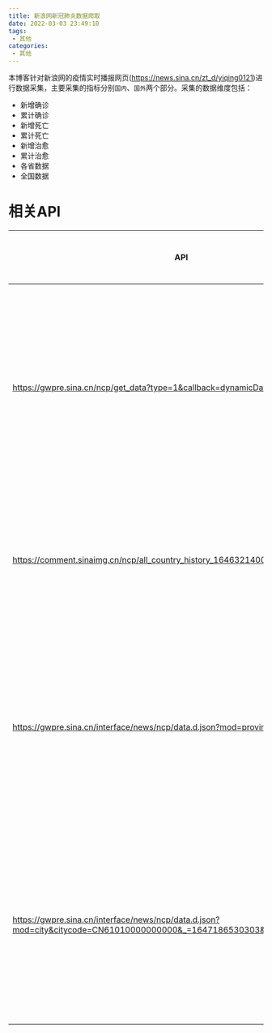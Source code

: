 ```yaml
---
title: 新浪网新冠肺炎数据爬取
date: 2022-03-03 23:49:10
tags:
 - 其他
categories:
 - 其他
---
```


本博客针对新浪网的疫情实时播报网页(https://news.sina.cn/zt_d/yiqing0121)进行数据采集，主要采集的指标分别`国内`、`国外`两个部分。采集的数据维度包括：
- 新增确诊
- 累计确诊
- 新增死亡
- 累计死亡
- 新增治愈
- 累计治愈
- 各省数据
- 全国数据

# 相关API

| API | 请求方式 | 解释 | 返回示例
| - | - | - | - |
| https://gwpre.sina.cn/ncp/get_data?type=1&callback=dynamicData | GET | 获取包含所有国家的历史数据的csv文件 | try{dynamicData({"result":{"status":{"code":0,"msg":"succ"},"timestamp":"Thu Mar 03 23:53:07 +0800 2022","data":{"csv_url":"https:\/\/comment.sinaimg.cn\/ncp\/all_country_history_1646321400.csv"}}});}catch(e){}; |
| https://comment.sinaimg.cn/ncp/all_country_history_1646321400.csv | GET | 获取所有国家的历史数据 | 美国,SCUS0001,1646236800,80770604,0,53945789,979725,72680,0,214984,2323,25845090,-144627,324024,936375.88,246,878.50,536.90 | 
| https://gwpre.sina.cn/interface/news/ncp/data.d.json?mod=province&province=hebei | GET | 获取中国某一个省份的所有历史数据 | 
| https://gwpre.sina.cn/interface/news/ncp/data.d.json?mod=city&citycode=CN61010000000000&_=1647186530303&callback=jsoncallback | GET | 获取中国某一个城市的所有历史数据 | 
